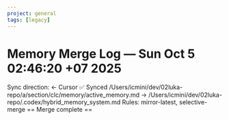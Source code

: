 ```yaml
---
project: general
tags: [legacy]
---
```

# Memory Merge Log — Sun Oct  5 02:46:20 +07 2025
Sync direction: ← Cursor
✅ Synced /Users/icmini/dev/02luka-repo/a/section/clc/memory/active_memory.md → /Users/icmini/dev/02luka-repo/.codex/hybrid_memory_system.md
Rules: mirror-latest, selective-merge
== Merge complete ==
